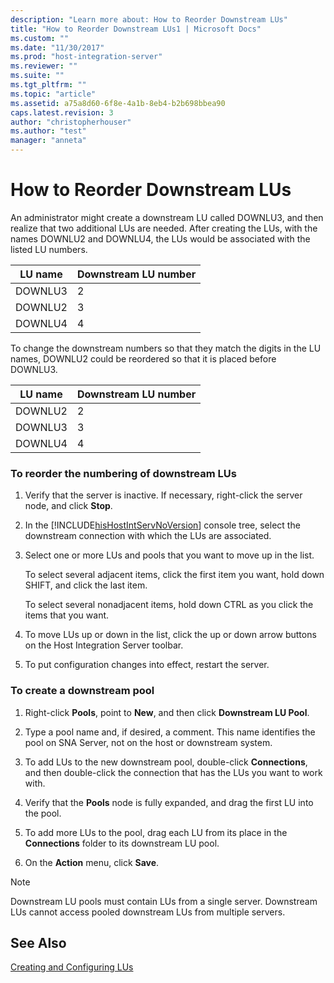 ```yaml
---
description: "Learn more about: How to Reorder Downstream LUs"
title: "How to Reorder Downstream LUs1 | Microsoft Docs"
ms.custom: ""
ms.date: "11/30/2017"
ms.prod: "host-integration-server"
ms.reviewer: ""
ms.suite: ""
ms.tgt_pltfrm: ""
ms.topic: "article"
ms.assetid: a75a8d60-6f8e-4a1b-8eb4-b2b698bbea90
caps.latest.revision: 3
author: "christopherhouser"
ms.author: "test"
manager: "anneta"
---
```

# How to Reorder Downstream LUs
An administrator might create a downstream LU called DOWNLU3, and then realize that two additional LUs are needed. After creating the LUs, with the names DOWNLU2 and DOWNLU4, the LUs would be associated with the listed LU numbers.  
  
|LU name|Downstream LU number|  
|-------------|--------------------------|  
|DOWNLU3|2|  
|DOWNLU2|3|  
|DOWNLU4|4|  
  
 To change the downstream numbers so that they match the digits in the LU names, DOWNLU2 could be reordered so that it is placed before DOWNLU3.  
  
|LU name|Downstream LU number|  
|-------------|--------------------------|  
|DOWNLU2|2|  
|DOWNLU3|3|  
|DOWNLU4|4|  
  
### To reorder the numbering of downstream LUs  
  
1. Verify that the server is inactive. If necessary, right-click the server node, and click **Stop**.  
  
2. In the [!INCLUDE[hisHostIntServNoVersion](../includes/hishostintservnoversion-md.md)] console tree, select the downstream connection with which the LUs are associated.  
  
3. Select one or more LUs and pools that you want to move up in the list.  
  
    To select several adjacent items, click the first item you want, hold down SHIFT, and click the last item.  
  
    To select several nonadjacent items, hold down CTRL as you click the items that you want.  
  
4. To move LUs up or down in the list, click the up or down arrow buttons on the Host Integration Server toolbar.  
  
5. To put configuration changes into effect, restart the server.  
  
### To create a downstream pool  
  
1.  Right-click **Pools**, point to **New**, and then click **Downstream LU Pool**.  
  
2.  Type a pool name and, if desired, a comment. This name identifies the pool on SNA Server, not on the host or downstream system.  
  
3.  To add LUs to the new downstream pool, double-click **Connections**, and then double-click the connection that has the LUs you want to work with.  
  
4.  Verify that the **Pools** node is fully expanded, and drag the first LU into the pool.  
  
5.  To add more LUs to the pool, drag each LU from its place in the **Connections** folder to its downstream LU pool.  
  
6.  On the **Action** menu, click **Save**.  
  
> [!NOTE]
>  Downstream LU pools must contain LUs from a single server. Downstream LUs cannot access pooled downstream LUs from multiple servers.  
  
## See Also  
 [Creating and Configuring LUs](../core/creating-and-configuring-lus1.md)
